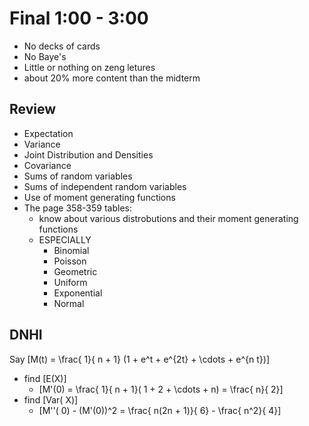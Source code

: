 

# Final 1:00 - 3:00
* No decks of cards
* No Baye's
* Little or nothing on zeng letures
* about 20% more content than the midterm

## Review
* Expectation
* Variance
* Joint Distribution and Densities
* Covariance
* Sums of random variables
* Sums of independent random variables
* Use of moment generating functions
* The page 358-359 tables:
  * know about various distrobutions and their moment generating functions
  * ESPECIALLY
      * Binomial 
      * Poisson
      * Geometric
      * Uniform
      * Exponential
      * Normal


## DNHI
Say \[M(t) = \frac{ 1}{ n + 1} (1 + e^t + e^{2t} + \cdots + e^{n t})\]
* find \[E(X)\]
  * \[M'(0) = \frac{ 1}{ n + 1}( 1 + 2 + \cdots + n) = \frac{ n}{ 2}\]
* find \[Var( X)\]
  * \[M''( 0) - (M'(0))^2 = \frac{ n(2n + 1)}{ 6} - \frac{ n^2}{ 4}\]
